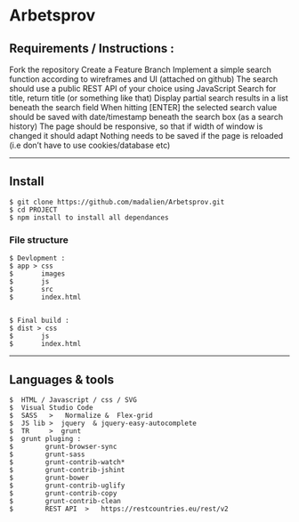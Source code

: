 #  Arbetsprov

## Requirements / Instructions :

Fork the repository
Create a Feature Branch
Implement a simple search function according to wireframes and UI (attached on github)
The search should use a public REST API of your choice using JavaScript
Search for title, return title (or something like that)
Display partial search results in a list beneath the search field
When hitting [ENTER] the selected search value should be saved with date/timestamp beneath the search box (as a search history)
The page should be responsive, so that if width of window is changed it should adapt
Nothing needs to be saved if the page is reloaded (i.e don’t have to use cookies/database etc)


---


## Install

    $ git clone https://github.com/madalien/Arbetsprov.git
    $ cd PROJECT
    $ npm install to install all dependances  

### File structure 

    $ Devlopment :
    $ app > css
    $       images 
    $       js 
    $       src 
    $       index.html 
    
    
    $ Final build :
    $ dist > css
    $       js  
    $       index.html 


---

## Languages & tools

    $  HTML / Javascript / css / SVG
    $  Visual Studio Code
    $  SASS   >   Normalize &  Flex-grid
    $  JS lib >  jquery  & jquery-easy-autocomplete     
    $  TR     >  grunt 
    $  grunt pluging :
    $        grunt-browser-sync
    $        grunt-sass
    $        grunt-contrib-watch*
    $        grunt-contrib-jshint
    $        grunt-bower
    $        grunt-contrib-uglify
    $        grunt-contrib-copy
    $        grunt-contrib-clean         
    $        REST API  >   https://restcountries.eu/rest/v2 




         

   







